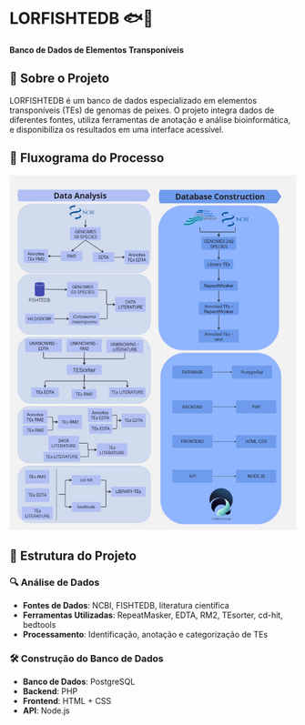 # LORFISHTEDB 🐟💾  
**Banco de Dados de Elementos Transponíveis**  

## 📌 Sobre o Projeto  
LORFISHTEDB é um banco de dados especializado em elementos transponíveis (TEs) de genomas de peixes. O projeto integra dados de diferentes fontes, utiliza ferramentas de anotação e análise bioinformática, e disponibiliza os resultados em uma interface acessível.

## 📜 Fluxograma do Processo  
![Fluxograma do LORFISHTEDB](Flowchart.jpg)  

## 📂 Estrutura do Projeto  

### 🔍 Análise de Dados  
- **Fontes de Dados**: NCBI, FISHTEDB, literatura científica  
- **Ferramentas Utilizadas**: RepeatMasker, EDTA, RM2, TEsorter, cd-hit, bedtools  
- **Processamento**: Identificação, anotação e categorização de TEs  

### 🛠 Construção do Banco de Dados  
- **Banco de Dados**: PostgreSQL  
- **Backend**: PHP  
- **Frontend**: HTML + CSS  
- **API**: Node.js  
